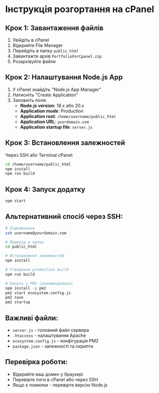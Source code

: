 # Інструкція розгортання на cPanel

## Крок 1: Завантаження файлів
1. Увійдіть в cPanel
2. Відкрийте File Manager
3. Перейдіть в папку `public_html`
4. Завантажте архів `PortfolioForCpanel.zip`
5. Розархівуйте файли

## Крок 2: Налаштування Node.js App
1. У cPanel знайдіть "Node.js App Manager"
2. Натисніть "Create Application"
3. Заповніть поля:
   - **Node.js version**: 18.x або 20.x
   - **Application mode**: Production
   - **Application root**: `/home/username/public_html`
   - **Application URL**: `yourdomain.com`
   - **Application startup file**: `server.js`

## Крок 3: Встановлення залежностей
Через SSH або Terminal cPanel:
```bash
cd /home/username/public_html
npm install
npm run build
```

## Крок 4: Запуск додатку
```bash
npm start
```

## Альтернативний спосіб через SSH:
```bash
# Підключення
ssh username@yourdomain.com

# Перехід в папку
cd public_html

# Встановлення залежностей
npm install

# Створення production build
npm run build

# Запуск з PM2 (рекомендовано)
npm install -g pm2
pm2 start ecosystem.config.js
pm2 save
pm2 startup
```

## Важливі файли:
- `server.js` - головний файл сервера
- `.htaccess` - налаштування Apache
- `ecosystem.config.js` - конфігурація PM2
- `package.json` - залежності та скрипти

## Перевірка роботи:
- Відкрийте ваш домен у браузері
- Перевірте логи в cPanel або через SSH
- Якщо є помилки - перевірте версію Node.js 